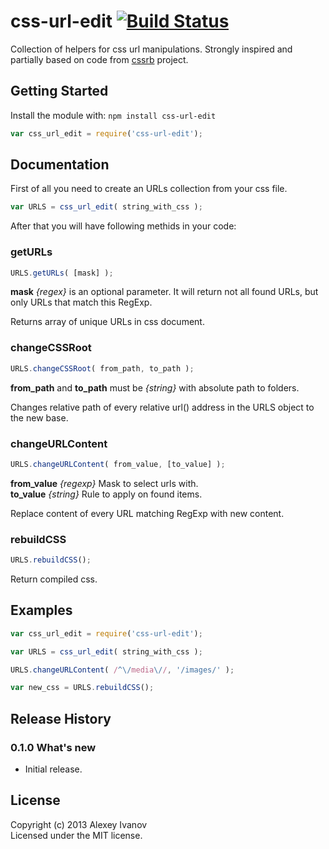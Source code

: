 # css-url-edit [![Build Status](https://secure.travis-ci.org/iAdramelk/css-url-edit.png)](https://travis-ci.org/iAdramelk/css-url-edit)

Collection of helpers for css url manipulations. Strongly inspired and partially based on code from [cssrb](https://github.com/afelix/cssrb) project.

## Getting Started

Install the module with: `npm install css-url-edit`

```javascript
var css_url_edit = require('css-url-edit');
```

## Documentation

First of all you need to create an URLs collection from your css file.

```javascript
var URLS = css_url_edit( string_with_css );
```

After that you will have following methids in your code:

### getURLs

```javascript
URLS.getURLs( [mask] );
```

**mask** *{regex}* is an optional parameter. It will return not all found URLs, but only URLs that match this RegExp.

Returns array of unique URLs in css document.

### changeCSSRoot

```javascript
URLS.changeCSSRoot( from_path, to_path );
```

**from_path** and **to_path** must be *{string}* with absolute path to folders.

Changes relative path of every relative url() address in the URLS object to the new base.

### changeURLContent

```javascript
URLS.changeURLContent( from_value, [to_value] );
```

**from_value** *{regexp}* Mask to select urls with.  
**to_value** *{string}*  Rule to apply on found items.

Replace content of every URL matching RegExp with new content.

### rebuildCSS

```javascript
URLS.rebuildCSS();
```

 Return compiled css.

## Examples


```javascript
var css_url_edit = require('css-url-edit');

var URLS = css_url_edit( string_with_css );

URLS.changeURLContent( /^\/media\//, '/images/' );

var new_css = URLS.rebuildCSS();

```

## Release History

### 0.1.0 What's new
  - Initial release.

## License
Copyright (c) 2013 Alexey Ivanov  
Licensed under the MIT license.
